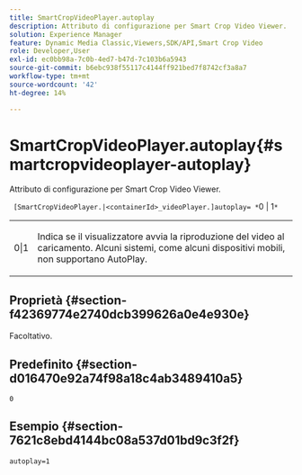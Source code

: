 ```yaml
---
title: SmartCropVideoPlayer.autoplay
description: Attributo di configurazione per Smart Crop Video Viewer.
solution: Experience Manager
feature: Dynamic Media Classic,Viewers,SDK/API,Smart Crop Video
role: Developer,User
exl-id: ec0bb98a-7c0b-4ed7-b47d-7c103b6a5943
source-git-commit: b6ebc938f55117c4144ff921bed7f8742cf3a8a7
workflow-type: tm+mt
source-wordcount: '42'
ht-degree: 14%

---
```


# SmartCropVideoPlayer.autoplay{#smartcropvideoplayer-autoplay}

Attributo di configurazione per Smart Crop Video Viewer.

` [SmartCropVideoPlayer.|<containerId>_videoPlayer.]autoplay= *`0 | 1`*`

<table id="table_C616483932C2482CA9794DDD7313FD7C"> 
 <tbody> 
  <tr> 
   <td colname="col1"> <p> <span class="codeph"> <span class="varname"> 0|1</span> </span> </p> </td> 
   <td colname="col2"> <p> Indica se il visualizzatore avvia la riproduzione del video al caricamento. Alcuni sistemi, come alcuni dispositivi mobili, non supportano AutoPlay. </p> </td> 
  </tr> 
 </tbody> 
</table>

## Proprietà {#section-f42369774e2740dcb399626a0e4e930e}

Facoltativo.

## Predefinito {#section-d016470e92a74f98a18c4ab3489410a5}

`0`

## Esempio {#section-7621c8ebd4144bc08a537d01bd9c3f2f}

```
autoplay=1
```
